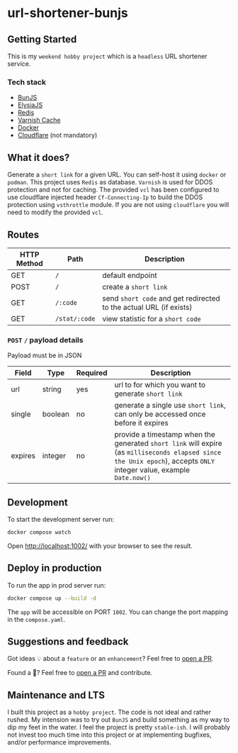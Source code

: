 # url-shortener-bunjs

## Getting Started

This is my `weekend hobby project` which is a `headless` URL shortener service.

### Tech stack

- [BunJS](https://bun.sh/)
- [ElysiaJS](https://elysiajs.com/)
- [Redis](https://redis.io/)
- [Varnish Cache](https://varnish-cache.org/)
- [Docker](https://www.docker.com/)
- [Cloudflare](https://www.cloudflare.com/en-in/) (not mandatory)

## What it does?

Generate a `short link` for a given URL. You can self-host it using `docker` or `podman`. This project uses `Redis` as database. `Varnish` is used for DDOS protection and not for caching. The provided `vcl` has been configured to use cloudflare injected header `Cf-Connecting-Ip` to build the DDOS protection using `vsthrottle` module. If you are not using `cloudflare` you will need to modify the provided `vcl`.

## Routes

| HTTP Method | Path          | Description                                                        |
| ----------- | ------------- | ------------------------------------------------------------------ |
| GET         | `/`           | default endpoint                                                   |
| POST        | `/`           | create a `short link`                                              |
| GET         | `/:code`      | send `short code` and get redirected to the actual URL (if exists) |
| GET         | `/stat/:code` | view statistic for a `short code`                                  |

### `POST` `/` payload details

Payload must be in JSON

| Field   | Type    | Required | Description                                                                                                                                                          |
| ------- | ------- | -------- | -------------------------------------------------------------------------------------------------------------------------------------------------------------------- |
| url     | string  | yes      | url to for which you want to generate `short link`                                                                                                                   |
| single  | boolean | no       | generate a single use `short link`, can only be accessed once before it expires                                                                                      |
| expires | integer | no       | provide a timestamp when the generated `short link` will expire (as `milliseconds elapsed since the Unix epoch`), accepts `ONLY` integer value, example `Date.now()` |

## Development

To start the development server run:

```bash
docker compose watch
```

Open <http://localhost:1002/> with your browser to see the result.

## Deploy in production

To run the app in prod server run:

```bash
docker compose up --build -d
```

The `app` will be accessible on PORT `1002`. You can change the port mapping in the `compose.yaml`.

## Suggestions and feedback

Got ideas 💡 about a `feature` or an `enhancement`? Feel free to [open a PR](https://github.com/ramit-mitra/url-shortener/compare).

Found a 🐞? Feel free to [open a PR](https://github.com/ramit-mitra/url-shortener/compare) and contribute.

## Maintenance and LTS

I built this project as a `hobby project`. The code is not ideal and rather rushed. My intension was to try out `BunJS` and build something as my way to dip my feet in the water. I feel the project is pretty `stable-ish`. I will probably not invest too much time into this project or at implementing bugfixes, and/or performance improvements.
